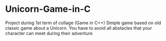 # Unicorn-Game-in-C
Project during 1st term of collage (Game in C++)
Simple game based on old classic game about a Unicorn. You have to avoid all abstacles that your character can meet during their adventure
